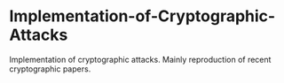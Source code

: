# Implementation-of-Cryptographic-Attacks
Implementation of cryptographic attacks. Mainly reproduction of recent cryptographic papers.
